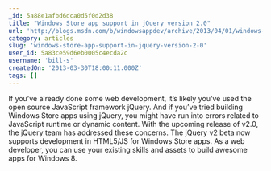```yaml
---
_id: 5a88e1afbd6dca0d5f0d2d38
title: "Windows Store app support in jQuery version 2.0"
url: 'http://blogs.msdn.com/b/windowsappdev/archive/2013/04/01/windows-store-app-support-in-jquery-version-2-0.aspx'
category: articles
slug: 'windows-store-app-support-in-jquery-version-2-0'
user_id: 5a83ce59d6eb0005c4ecda2c
username: 'bill-s'
createdOn: '2013-03-30T18:00:11.000Z'
tags: []
---
```


If you’ve already done some web development, it’s likely you’ve used the open source JavaScript framework jQuery. And if you’ve tried building Windows Store apps using jQuery, you might have run into errors related to JavaScript runtime or dynamic content. With the upcoming release of v2.0, the jQuery team has addressed these concerns. The jQuery v2 beta now supports development in HTML5/JS for Windows Store apps. As a web developer, you can use your existing skills and assets to build awesome apps for Windows 8.
